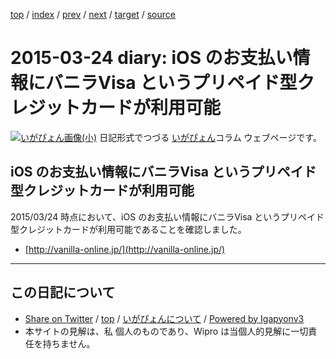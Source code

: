 [top](../index.html) 
 / [index](index.html) 
 / [prev](ig150323.html) 
 / [next](ig150326.html) 
 / [target](http://www.igapyon.jp/igapyon/diary/2015/ig150324.html) 
 / [source](https://github.com/igapyon/diary/blob/master/2015/ig150324.src.md) 

2015-03-24 diary: iOS のお支払い情報にバニラVisa というプリペイド型クレジットカードが利用可能
=====================================================================================================
[![いがぴょん画像(小)](http://www.igapyon.jp/igapyon/diary/images/iga200306s.jpg "いがぴょん")](http://www.igapyon.jp/igapyon/diary/memo/memoigapyon.html) 日記形式でつづる [いがぴょん](http://www.igapyon.jp/igapyon/diary/memo/memoigapyon.html)コラム ウェブページです。

## iOS のお支払い情報にバニラVisa というプリペイド型クレジットカードが利用可能

2015/03/24 時点において、iOS のお支払い情報にバニラVisa というプリペイド型クレジットカードが利用可能であることを確認しました。

* [http://vanilla-online.jp/](http://vanilla-online.jp/)


----------------------------------------------------------------------------------------------------

## この日記について

* [Share on Twitter](https://twitter.com/intent/tweet?hashtags=igapyon%2Cdiary%2C%E3%81%84%E3%81%8C%E3%81%B4%E3%82%87%E3%82%93&text=iOS+%E3%81%AE%E3%81%8A%E6%94%AF%E6%89%95%E3%81%84%E6%83%85%E5%A0%B1%E3%81%AB%E3%83%90%E3%83%8B%E3%83%A9Visa+%E3%81%A8%E3%81%84%E3%81%86%E3%83%97%E3%83%AA%E3%83%9A%E3%82%A4%E3%83%89%E5%9E%8B%E3%82%AF%E3%83%AC%E3%82%B8%E3%83%83%E3%83%88%E3%82%AB%E3%83%BC%E3%83%89%E3%81%8C%E5%88%A9%E7%94%A8%E5%8F%AF%E8%83%BD&url=http%3A%2F%2Fwww.igapyon.jp%2Figapyon%2Fdiary%2F2015%2Fig150324.html) / [top](../index.html) / [いがぴょんについて](http://www.igapyon.jp/igapyon/diary/memo/memoigapyon.html) / [Powered by Igapyonv3](https://github.com/igapyon/igapyonv3)
* 本サイトの見解は、私 個人のものであり、Wipro は当個人的見解に一切責任を持ちません。 
